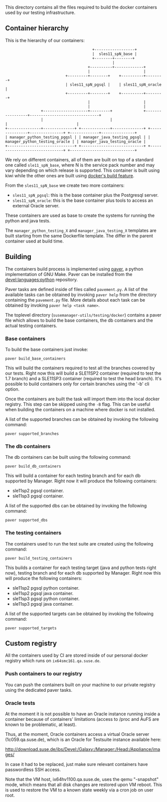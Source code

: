 This directory contains all the files required to build the docker containers
used by our testing infrastructure.

## Container hierarchy

This is the hierarchy of our containers:

```
                                       +------------------+
                                       |  sles11_spN_base |
                                       +--------+--------+
                                                |
                                     +----------+-------------+
                                     |                        |
                           +---------+--------+    +----------+--------+
                           | sles11_spN_pgsql |    | sles11_spN_oracle |
                           +---------+--------+    +----------+--------+
                                     |                        |
                                     |                        |
                +--------------------+---------+              +-----------------+-------------------------------+
                |                              |                                |                               |
+---------------+--------------+ +-------------+--------------+ +---------------+---------------+ +-------------+---------------+
| manager_python_testing_pgqsl | | manager_java_testing_pgsql | | manager_python_testing_oracle | | manager_java_testing_oracle |
+------------------------------+ +----------------------------+ +-------------------------------+ +-----------------------------+
```

We rely on different containers, all of them are built on top of a standard one
called `sle11_spN_base`, where N is the service pack number and may vary depending
on which release is supported. This container is built using kiwi while the other ones
are built using [docker's build feature](http://docs.docker.io/en/latest/use/builder/).

From the `sles11_spN_base` we create two more containers:

  * `sles11_spN_pgsql`: this is the base container plus the Postgresql server.
  * `sles11_spN_oracle`: this is the base container plus tools to access an external
  Oracle server.

These containers are used as base to create the systems for running the python
and java tests.

The `manager_python_testing_X` and `manager_java_testing_X` templates are
built starting from the same Dockerfile template. The differ in the parent
container used at build time.

## Building

The containers build process is implemented using [paver](http://paver.github.io/paver/),
a python implementation of GNU Make. Paver can be installed from the
[devel:languages:python](http://software.opensuse.org/package/python-Paver) repository.

Paver tasks are defined inside of files called `pavement.py`. A list of the
available tasks can be obtained by invoking `paver help` from the directory
containing the `pavement.py` file. More details about each task can be obtained
by invoking `paver help <task name>`.

The toplevel directory (`susemanager-utils/testing/docker`) contains a paver
file which allows to build the base containers, the db containers and the actual
testing containers.

### Base containers

To build the base containers just invoke:

`paver build_base_containers`

This will build the containers required to test all the branches covered by our
tests. Right now this will build a SLE11SP2 container (required to test the 1.7
branch) and a SLE11SP3 container (required to test the head branch). It's possible
to build containers only for certain branches using the '-b' cli option.

Once the containers are built the task will import them into the local docker
registry. This step can be skipped using the `-B` flag. This can be useful when
building the containers on a machine where docker is not installed.

A list of the supported branches can be obtained by invoking the following command:

`paver supported_branches`


### The db containers

The db containers can be built using the following command:

`paver build_db_containers`

This will build a container for each testing branch and for each db supported by
Manager. Right now it will produce the following containers:
  * sle11sp2 pgsql container.
  * sle11sp3 pgsql container.

A list of the supported dbs can be obtained by invoking the following command:

`paver supported_dbs`

### The testing containers

The containers used to run the test suite are created using the following command:

`paver build_testing_containers`

This builds a container for each testing target (java and python tests right now), 
testing branch and for each db supported by Manager. Right now this will produce
the following containers:
  * sle11sp2 pgsql python container.
  * sle11sp2 pgsql java container.
  * sle11sp3 pgsql python container.
  * sle11sp3 pgsql java container.

A list of the supported targets can be obtained by invoking the following command:

`paver supported_targets`

## Custom registry

All the containers used by CI are stored inside of our personal docker registry
which runs on `ix64smc161.qa.suse.de`.

### Push containers to our registry

You can push the containers built on your machine to our private registry using
the dedicated paver tasks.

### Oracle tests

At the moment it is not possible to have an Oracle instance running inside a container
because of containers' limitations (access to /proc and AuFS are known to be problematic,
at least).

Thus, at the moment, Oracle containers access a virtual Oracle server (1c059.qa.suse.de),
which is an Oracle for Testsuite instance available here:

http://download.suse.de/ibs/Devel:/Galaxy:/Manager:/Head:/Appliance/images/

In case it had to be replaced, just make sure relevant containers have passwordless SSH
access.

Note that the VM host, ix64hv1100.qa.suse.de, uses the qemu "-snapshot" mode, which means
that all disk changes are restored upon VM reboot. This is used to restore the VM to a known
state weekly via a cron job on user root.
